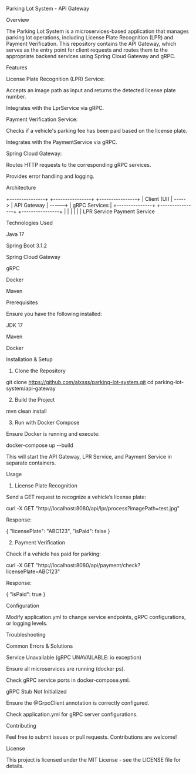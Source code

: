 Parking Lot System - API Gateway

Overview

The Parking Lot System is a microservices-based application that manages parking lot operations, including License Plate Recognition (LPR) and Payment Verification. This repository contains the API Gateway, which serves as the entry point for client requests and routes them to the appropriate backend services using Spring Cloud Gateway and gRPC.

Features

License Plate Recognition (LPR) Service:

Accepts an image path as input and returns the detected license plate number.

Integrates with the LprService via gRPC.

Payment Verification Service:

Checks if a vehicle's parking fee has been paid based on the license plate.

Integrates with the PaymentService via gRPC.

Spring Cloud Gateway:

Routes HTTP requests to the corresponding gRPC services.

Provides error handling and logging.

Architecture

+---------------+          +----------------+         +----------------+
|  Client (UI)  | ----->  |  API Gateway   | -----> | gRPC Services  |
+---------------+          +----------------+         +----------------+
                                            |          |              |
                                            |          |              |
                                       LPR Service    Payment Service

Technologies Used

Java 17

Spring Boot 3.1.2

Spring Cloud Gateway

gRPC

Docker

Maven

Prerequisites

Ensure you have the following installed:

JDK 17

Maven

Docker

Installation & Setup

1. Clone the Repository

git clone https://github.com/alxsss/parking-lot-system.git
cd parking-lot-system/api-gateway

2. Build the Project

mvn clean install

3. Run with Docker Compose

Ensure Docker is running and execute:

docker-compose up --build

This will start the API Gateway, LPR Service, and Payment Service in separate containers.

Usage

1. License Plate Recognition

Send a GET request to recognize a vehicle’s license plate:

curl -X GET "http://localhost:8080/api/lpr/process?imagePath=test.jpg"

Response:

{
  "licensePlate": "ABC123",
  "isPaid": false
}

2. Payment Verification

Check if a vehicle has paid for parking:

curl -X GET "http://localhost:8080/api/payment/check?licensePlate=ABC123"

Response:

{
  "isPaid": true
}

Configuration

Modify application.yml to change service endpoints, gRPC configurations, or logging levels.

Troubleshooting

Common Errors & Solutions

Service Unavailable (gRPC UNAVAILABLE: io exception)

Ensure all microservices are running (docker ps).

Check gRPC service ports in docker-compose.yml.

gRPC Stub Not Initialized

Ensure the @GrpcClient annotation is correctly configured.

Check application.yml for gRPC server configurations.

Contributing

Feel free to submit issues or pull requests. Contributions are welcome!

License

This project is licensed under the MIT License - see the LICENSE file for details.